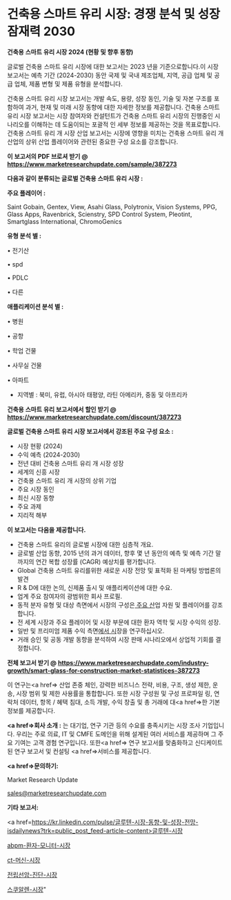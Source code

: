 # 건축용 스마트 유리 시장: 경쟁 분석 및 성장 잠재력 2030

<strong>건축용 스마트 유리 시장 2024 (현황 및 향후 동향)</strong>

글로벌 건축용 스마트 유리 시장에 대한 보고서는 2023 년을 기준으로합니다.이 시장 보고서는 예측 기간 (2024-2030) 동안 국제 및 국내 제조업체, 지역, 공급 업체 및 공급 업체, 제품 변형 및 제품 유형을 분석합니다.

건축용 스마트 유리 시장 보고서는 개발 속도, 용량, 성장 동인, 기술 및 자본 구조를 포함하여 과거, 현재 및 미래 시장 동향에 대한 자세한 정보를 제공합니다. 건축용 스마트 유리 시장 보고서는 시장 참여자와 컨설턴트가 건축용 스마트 유리 시장의 진행중인 시나리오를 이해하는 데 도움이되는 포괄적 인 세부 정보를 제공하는 것을 목표로합니다. 건축용 스마트 유리 개 시장 산업 보고서는 시장에 영향을 미치는 건축용 스마트 유리 개 산업의 상위 산업 플레이어와 관련된 중요한 구성 요소를 강조합니다.



<strong>이 보고서의 PDF 브로셔 받기 @ <a href=https://www.marketresearchupdate.com/sample/387273>https://www.marketresearchupdate.com/sample/387273</a></strong>



<strong>다음과 같이 분류되는 글로벌 건축용 스마트 유리 시장 :</strong>



<strong>주요 플레이어 :</strong>

Saint Gobain, Gentex, View, Asahi Glass, Polytronix, Vision Systems, PPG, Glass Apps, Ravenbrick, Scienstry, SPD Control System, Pleotint, Smartglass International, ChromoGenics



<strong>유형 분석 별 :</strong>

• 전기산

• spd

• PDLC

• 다른



<strong>애플리케이션 분석 별 :</strong>

• 병원

• 공항

• 학업 건물

• 사무실 건물

• 아파트

<ul>
  <li>지역별 : 북미, 유럽, 아시아 태평양, 라틴 아메리카, 중동 및 아프리카</li>
</ul>


<strong>건축용 스마트 유리 보고서에서 할인 받기 @ <a href=https://www.marketresearchupdate.com/discount/387273>https://www.marketresearchupdate.com/discount/387273</a></strong>



<strong>글로벌 건축용 스마트 유리 시장 보고서에서 강조된 주요 구성 요소 :</strong>
<ul>
  <li>시장 현황 (2024)</li>
  <li>수익 예측 (2024-2030)</li>
  <li>전년 대비 건축용 스마트 유리 개 시장 성장</li>
  <li>세계의 신흥 시장</li>
  <li>건축용 스마트 유리 개 시장의 상위 기업</li>
  <li>주요 시장 동인</li>
  <li>최신 시장 동향</li>
  <li>주요 과제</li>
  <li>지리적 해부</li>
</ul>


<strong>이 보고서는 다음을 제공합니다.</strong>
<ul>
  <li>건축용 스마트 유리의 글로벌 시장에 대한 심층적 개요.</li>
  <li>글로벌 산업 동향, 2015 년의 과거 데이터, 향후 몇 년 동안의 예측 및 예측 기간 말까지의 연간 복합 성장률 (CAGR) 예상치를 평가합니다.</li>
  <li>Global 건축용 스마트 유리를위한 새로운 시장 전망 및 표적화 된 마케팅 방법론의 발견</li>
  <li>R &amp; D에 대한 논의, 신제품 출시 및 애플리케이션에 대한 수요.</li>
  <li>업계 주요 참여자의 광범위한 회사 프로필.</li>
  <li>동적 분자 유형 및 대상 측면에서 시장의 구성은<a href=> 주요 산</a>업 자원 및 플레이어를 강조합니다.</li>
  <li>전 세계 시장과 주요 플레이어 및 시장 부문에 대한 환자 역학 및 시장 수익의 성장.</li>
  <li>일반 및 프리미엄 제품 수익 측면<a href=>에서 시</a>장을 연구하십시오.</li>
  <li>거래 승인 및 공동 개발 동향을 분석하여 시장 판매 시나리오에서 상업적 기회를 결정합니다.</li>
</ul>



<strong>전체 보고서 받기 @ <a href=https://www.marketresearchupdate.com/industry-growth/smart-glass-for-construction-market-statistices-387273>https://www.marketresearchupdate.com/industry-growth/smart-glass-for-construction-market-statistices-387273</a></strong>

이 연구는<a href=> 산업 존중</a> 체인, 강력한 비즈니스 전략, 비용, 구조, 생성 제한, 운송, 시장 범위 및 제한 사용률을 통합합니다. 또한 시장 구성원 및 구성 프로파일 링, 연락처 데이터, 항목 / 혜택 침대, 소득 개발, 수익 창출 및 총 거래에 대<a href=>한 기본 </a>정보를 제공합니다.



<strong><a href=>회사 소</a>개 :</strong>
는 대기업, 연구 기관 등의 수요를 충족시키는 시장 조사 기업입니다. 우리는 주로 의료, IT 및 CMFE 도메인을 위해 설계된 여러 서비스를 제공하며 그 주요 기여는 고객 경험 연구입니다. 또한<a href=> 연구 보</a>고서를 맞춤화하고 신디케이트 된 연구 보고서 및 컨설팅 <a href=>서비스</a>를 제공합니다.



<strong><a href=>문의하기:</a></strong>

Market Research Update

sales@marketresearchupdate.com



<strong>기타 보고서:</strong>

<a href=https://kr.linkedin.com/pulse/글루텐-시장-동향-및-성장-전망-isdailynews?trk=public_post_feed-article-content>글루텐-시장</a>

<a href=https://www.linkedin.com/pulse/abpm-환자-모니터-시장-경쟁-분석-및-성장-잠재력-2029-isdailynews-ghpnf/>abpm-환자-모니터-시장</a>

<a href=https://www.linkedin.com/pulse/ct-머신-시장-경쟁-분석-및-성장-잠재력-2029-survey-spotlight-pro-24-analysis-9tmpf/>ct-머신-시장</a>

<a href=https://www.linkedin.com/pulse/전립선암-진단-시장-현재-및-미래-성장-2029-consumer-connection-chronicles-24--23v0f/>전립선암-진단-시장</a>

<a href=https://www.linkedin.com/pulse/스쿠알렌-시장-현재-및-미래-성장-2030-consumer-connection-chronicles-24--bmi4c/>스쿠알렌-시장</a>"

